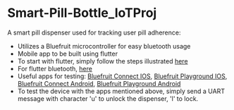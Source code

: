 # Smart-Pill-Bottle_IoTProj
A smart pill dispenser used for tracking user pill adherence:
* Utilizes a Bluefruit microcontroller for easy bluetooth usage
* Mobile app to be built using flutter
* To start with flutter, simply follow the steps illustrated [here](http://flutter.io/setup)
* For flutter bluetooth, [here](https://pub.dev/packages/flutter_blue)
* Useful apps for testing: [Bluefruit Connect IOS](https://apps.apple.com/ca/app/bluefruit-connect/id830125974), [Bluefruit Playground IOS](https://apps.apple.com/us/app/bluefruit-playground/id1489549571), [Bluefruit Connect Android](https://play.google.com/store/apps/details?id=com.adafruit.bluefruit.le.connect&hl=en_CA), [Bluefruit Playground Android](https://play.google.com/store/apps/details?id=com.adafruit.bluefruit_playground&hl=en_CA)
* To test the device with the apps mentioned above, simply send a UART message with character 'u' to unlock the dispenser, 'l' to lock.
